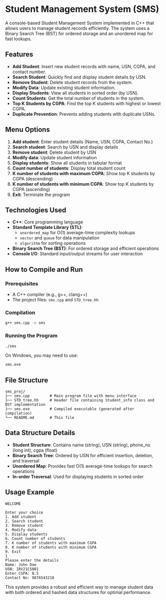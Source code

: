 # Student Management System (SMS)

A console-based Student Management System implemented in C++ that allows users to manage student records efficiently. The system uses a Binary Search Tree (BST) for ordered storage and an unordered map for fast lookups.

## Features

- **Add Student**: Insert new student records with name, USN, CGPA, and contact number.
- **Search Student**: Quickly find and display student details by USN.
- **Remove Student**: Delete student records from the system.
- **Modify Data**: Update existing student information.
- **Display Students**: View all students in sorted order (by USN).
- **Count Students**: Get the total number of students in the system.
- **Top K Students by CGPA**: Find the top K students with highest or lowest CGPA.
- **Duplicate Prevention**: Prevents adding students with duplicate USNs.

## Menu Options

1. **Add student**: Enter student details (Name, USN, CGPA, Contact No.)
2. **Search student**: Search by USN and display details
3. **Remove student**: Delete student by USN
4. **Modify data**: Update student information
5. **Display students**: Show all students in tabular format
6. **Count number of students**: Display total student count
7. **K number of students with maximum CGPA**: Show top K students by CGPA (descending)
8. **K number of students with minimum CGPA**: Show top K students by CGPA (ascending)
9. **Exit**: Terminate the program

## Technologies Used

- **C++**: Core programming language
- **Standard Template Library (STL)**: 
  - `unordered_map` for O(1) average-time complexity lookups
  - `vector` and `queue` for data manipulation
  - `algorithm` for sorting operations
- **Binary Search Tree (BST)**: For ordered storage and efficient operations
- **Console I/O**: Standard input/output streams for user interaction

## How to Compile and Run

### Prerequisites
- A C++ compiler (e.g., g++, clang++)
- The project files: `sms.cpp` and `STD_tree.hh`

### Compilation
```bash
g++ sms.cpp -o sms
```

### Running the Program
```bash
./sms
```

On Windows, you may need to use:
```bash
sms.exe
```

## File Structure

```
sms_proj/
├── sms.cpp         # Main program file with menu interface
├── STD_tree.hh     # Header file containing Student_info class and BST implementation
├── sms.exe         # Compiled executable (generated after compilation)
└── README.md       # This file
```

## Data Structure Details

- **Student Structure**: Contains name (string), USN (string), phone_no (long int), cgpa (float)
- **Binary Search Tree**: Ordered by USN for efficient insertion, deletion, and traversal
- **Unordered Map**: Provides fast O(1) average-time lookups for search operations
- **In-order Traversal**: Used for displaying students in sorted order

## Usage Example

```
WELCOME

Enter your choice
1. Add student
2. Search student
3. Remove student
4. Modify data
5. Display students
6. Count number of students
7. K number of students with maximum CGPA
8. K number of students with minimum CGPA
9. Exit
1
Please enter the details
Name: John Doe
USN: 1RV21CS001
Enter CGPA: 8.5
Contact No: 9876543210
```

This system provides a robust and efficient way to manage student data with both ordered and hashed data structures for optimal performance.
